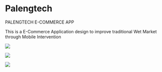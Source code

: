 # Palengtech
PALENGTECH E-COMMERCE APP

This is a E-Commerce Application design to improve traditional Wet Market through Mobile Intervention

![](./readMe_assets/palengtech1.gif)

![](./readMe_assets/Palengtech2.gif)

![](./readMe_assets/Palengtech3.gif)